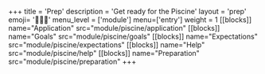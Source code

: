 +++
title = 'Prep'
description = 'Get ready for the Piscine'
layout = 'prep'
emoji= '🧑🏾‍💻'
menu_level = ['module']
menu=['entry']
weight = 1
[[blocks]]
name="Application"
src="module/piscine/application"
[[blocks]]
name="Goals"
src="module/piscine/goals"
[[blocks]]
name="Expectations"
src="module/piscine/expectations"
[[blocks]]
name="Help"
src="module/piscine/help"
[[blocks]]
name="Preparation"
src="module/piscine/preparation"
+++
